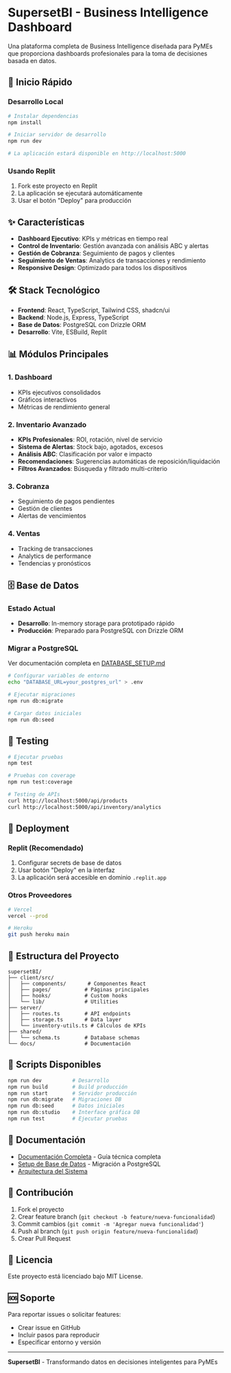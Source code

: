 # SupersetBI - Business Intelligence Dashboard

Una plataforma completa de Business Intelligence diseñada para PyMEs que proporciona dashboards profesionales para la toma de decisiones basada en datos.

## 🚀 Inicio Rápido

### Desarrollo Local
```bash
# Instalar dependencias
npm install

# Iniciar servidor de desarrollo
npm run dev

# La aplicación estará disponible en http://localhost:5000
```

### Usando Replit
1. Fork este proyecto en Replit
2. La aplicación se ejecutará automáticamente
3. Usar el botón "Deploy" para producción

## ✨ Características

- **Dashboard Ejecutivo**: KPIs y métricas en tiempo real
- **Control de Inventario**: Gestión avanzada con análisis ABC y alertas
- **Gestión de Cobranza**: Seguimiento de pagos y clientes
- **Seguimiento de Ventas**: Analytics de transacciones y rendimiento
- **Responsive Design**: Optimizado para todos los dispositivos

## 🛠️ Stack Tecnológico

- **Frontend**: React, TypeScript, Tailwind CSS, shadcn/ui
- **Backend**: Node.js, Express, TypeScript
- **Base de Datos**: PostgreSQL con Drizzle ORM
- **Desarrollo**: Vite, ESBuild, Replit

## 📊 Módulos Principales

### 1. Dashboard
- KPIs ejecutivos consolidados
- Gráficos interactivos
- Métricas de rendimiento general

### 2. Inventario Avanzado
- **KPIs Profesionales**: ROI, rotación, nivel de servicio
- **Sistema de Alertas**: Stock bajo, agotados, excesos
- **Análisis ABC**: Clasificación por valor e impacto
- **Recomendaciones**: Sugerencias automáticas de reposición/liquidación
- **Filtros Avanzados**: Búsqueda y filtrado multi-criterio

### 3. Cobranza
- Seguimiento de pagos pendientes
- Gestión de clientes
- Alertas de vencimientos

### 4. Ventas
- Tracking de transacciones
- Analytics de performance
- Tendencias y pronósticos

## 🗄️ Base de Datos

### Estado Actual
- **Desarrollo**: In-memory storage para prototipado rápido
- **Producción**: Preparado para PostgreSQL con Drizzle ORM

### Migrar a PostgreSQL
Ver documentación completa en [DATABASE_SETUP.md](./DATABASE_SETUP.md)

```bash
# Configurar variables de entorno
echo "DATABASE_URL=your_postgres_url" > .env

# Ejecutar migraciones
npm run db:migrate

# Cargar datos iniciales
npm run db:seed
```

## 🧪 Testing

```bash
# Ejecutar pruebas
npm test

# Pruebas con coverage
npm run test:coverage

# Testing de APIs
curl http://localhost:5000/api/products
curl http://localhost:5000/api/inventory/analytics
```

## 🚀 Deployment

### Replit (Recomendado)
1. Configurar secrets de base de datos
2. Usar botón "Deploy" en la interfaz
3. La aplicación será accesible en dominio `.replit.app`

### Otros Proveedores
```bash
# Vercel
vercel --prod

# Heroku
git push heroku main
```

## 📁 Estructura del Proyecto

```
supersetBI/
├── client/src/
│   ├── components/       # Componentes React
│   ├── pages/           # Páginas principales
│   ├── hooks/           # Custom hooks
│   └── lib/             # Utilities
├── server/
│   ├── routes.ts        # API endpoints
│   ├── storage.ts       # Data layer
│   └── inventory-utils.ts # Cálculos de KPIs
├── shared/
│   └── schema.ts        # Database schemas
└── docs/                # Documentación
```

## 🔧 Scripts Disponibles

```bash
npm run dev          # Desarrollo
npm run build        # Build producción
npm run start        # Servidor producción
npm run db:migrate   # Migraciones DB
npm run db:seed      # Datos iniciales
npm run db:studio    # Interface gráfica DB
npm run test         # Ejecutar pruebas
```

## 📖 Documentación

- [Documentación Completa](./DOCUMENTATION.md) - Guía técnica completa
- [Setup de Base de Datos](./DATABASE_SETUP.md) - Migración a PostgreSQL
- [Arquitectura del Sistema](./DOCUMENTATION.md#-arquitectura-del-sistema)

## 🤝 Contribución

1. Fork el proyecto
2. Crear feature branch (`git checkout -b feature/nueva-funcionalidad`)
3. Commit cambios (`git commit -m 'Agregar nueva funcionalidad'`)
4. Push al branch (`git push origin feature/nueva-funcionalidad`)
5. Crear Pull Request

## 📄 Licencia

Este proyecto está licenciado bajo MIT License.

## 🆘 Soporte

Para reportar issues o solicitar features:
- Crear issue en GitHub
- Incluir pasos para reproducir
- Especificar entorno y versión

---

**SupersetBI** - Transformando datos en decisiones inteligentes para PyMEs